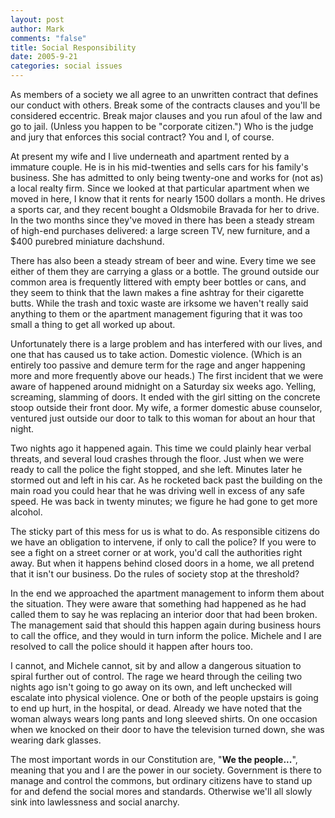 ```yaml
--- 
layout: post
author: Mark
comments: "false"
title: Social Responsibility
date: 2005-9-21
categories: social issues
---
```

As members of a society we all agree to an unwritten contract that defines our conduct with others. Break some of the contracts clauses and you'll be considered eccentric. Break major clauses and you run afoul of the law and go to jail. (Unless you happen to be "corporate citizen.") Who is the judge and jury that enforces this social contract? You and I, of course.

At present my wife and I live underneath and apartment rented by a immature couple. He is in his mid-twenties and sells cars for his family's business. She has admitted to only being twenty-one and works for (not as) a local realty firm. Since we looked at that particular apartment when we moved in here, I know that it rents for nearly 1500 dollars a month. He drives a sports car, and they recent bought a Oldsmobile Bravada for her to drive. In the two months since they've moved in there has been a steady stream of high-end purchases delivered: a large screen TV, new furniture, and a $400 purebred miniature dachshund.

There has also been a steady stream of beer and wine. Every time we see either of them they are carrying a glass or a bottle. The ground outside our common area is frequently littered with empty beer bottles or cans, and they seem to think that the lawn makes a fine ashtray for their cigarette butts. While the trash and toxic waste are irksome we haven't really said anything to them or the apartment management figuring that it was too small a thing to get all worked up about.

Unfortunately there is a large problem and has interfered with our lives, and one that has caused us to take action. Domestic violence. (Which is an entirely too passive and demure term for the rage and anger happening more and more frequently above our heads.) The first incident that we were aware of happened around midnight on a Saturday six weeks ago. Yelling, screaming, slamming of doors. It ended with the girl sitting on the concrete stoop outside their front door. My wife, a former domestic abuse counselor, ventured just outside our door to talk to this woman for about an hour that night.

Two nights ago it happened again. This time we could plainly hear verbal threats, and several loud crashes through the floor. Just when we were ready to call the police the fight stopped, and she left. Minutes later he stormed out and left in his car. As he rocketed back past the building on the main road you could hear that he was driving well in excess of any safe speed. He was back in twenty minutes; we figure he had gone to get more alcohol.

The sticky part of this mess for us is what to do. As responsible citizens do we have an obligation to intervene, if only to call the police? If you were to see a fight on a street corner or at work, you'd call the authorities right away. But when it happens behind closed doors in a home, we all pretend that it isn't our business. Do the rules of society stop at the threshold?

In the end we approached the apartment management to inform them about the situation. They were aware that something had happened as he had called them to say he was replacing an interior door that had been broken. The management said that should this happen again during business hours to call the office, and they would in turn inform the police. Michele and I are resolved to call the police should it happen after hours too.

I cannot, and Michele cannot, sit by and allow a dangerous situation to spiral further out of control. The rage we heard through the ceiling two nights ago isn't going to go away on its own, and left unchecked will escalate into physical violence. One or both of the people upstairs is going to end up hurt, in the hospital, or dead. Already we have noted that the woman always wears long pants and long sleeved shirts. On one occasion when we knocked on their door to have the television turned down, she was wearing dark glasses.

The most important words in our Constitution are, "<strong>We the people...</strong>", meaning that you and I are the power in our society. Government is there to manage and control the commons, but ordinary citizens have to stand up for and defend the social mores and standards. Otherwise we'll all slowly sink into lawlessness and social anarchy.
